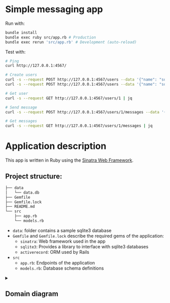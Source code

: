 # Simple messaging app

Run with:
```bash
bundle install
bundle exec ruby src/app.rb # Production
bundle exec rerun 'src/app.rb' # Development (auto-reload)
```

Test with:
```bash
# Ping
curl http://127.0.0.1:4567/

# Create users
curl -s --request POST http://127.0.0.1:4567/users --data '{"name": "someone 1"}' | jq
curl -s --request POST http://127.0.0.1:4567/users --data '{"name": "someone 2"}' | jq

# Get user
curl -s --request GET http://127.0.0.1:4567/users/1 | jq

# Send message
curl -s --request POST http://127.0.0.1:4567/users/1/messages --data '{"to": "2", "content": "Hi 2"}' | jq

# Get messages
curl -s --request GET http://127.0.0.1:4567/users/1/messages | jq
```

# Application description

This app is written in Ruby using the [Sinatra Web Framework](https://sinatrarb.com/).

## Project structure:

```bash
├── data
│   └── data.db
├── Gemfile
├── Gemfile.lock
├── README.md
└── src
    ├── app.rb
    └── models.rb
```

- `data`: folder contains a sample sqlite3 database
- `Gemfile` and `Gemfile.lock` describe the required gems of the application:
    - `sinatra`: Web framework used in the app
    - `sqlite3`: Provides a library to interface with sqlite3 databases
    - `activerecord`: ORM used by Rails
- `src`
    - `app.rb`: Endpoints of the application
    - `models.rb`: Database schema definitions

<details>
<summary><h2>Domain diagram</h2></summary>

```mermaid
---
title: Domain Diagram
---
classDiagram
	class User {
		+String name
	}
	class Message {
		+String content
	}
	
	User "1" --|> "*" Message : sender
	User "1" --|> "*" Message : receiver
```

</details>

